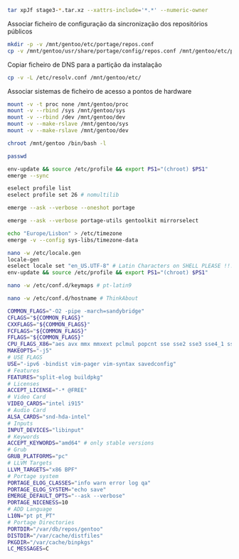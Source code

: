 ```bash
tar xpJf stage3-*.tar.xz --xattrs-include='*.*' --numeric-owner
```
Associar ficheiro de configuração da sincronização dos repositórios públicos  
```bash
mkdir -p -v /mnt/gentoo/etc/portage/repos.conf
cp -v /mnt/gentoo/usr/share/portage/config/repos.conf /mnt/gentoo/etc/portage/repos.conf/gentoo.conf 
```
Copiar ficheiro de DNS para a partição da instalação
```bash
cp -v -L /etc/resolv.conf /mnt/gentoo/etc/
```
Associar sistemas de ficheiro de acesso a pontos de hardware
```bash
mount -v -t proc none /mnt/gentoo/proc 
mount -v --rbind /sys /mnt/gentoo/sys 
mount -v --rbind /dev /mnt/gentoo/dev 
mount -v --make-rslave /mnt/gentoo/sys
mount -v --make-rslave /mnt/gentoo/dev
```
```bash
chroot /mnt/gentoo /bin/bash -l
```
```bash
passwd
```
```bash
env-update && source /etc/profile && export PS1="(chroot) $PS1" 
emerge --sync 
```
```bash
eselect profile list
eselect profile set 26 # nomultilib
```
```bash
emerge --ask --verbose --oneshot portage
```
```bash
emerge --ask --verbose portage-utils gentoolkit mirrorselect 
```
```bash
echo "Europe/Lisbon" > /etc/timezone
emerge -v --config sys-libs/timezone-data
```
```bash
nano -w /etc/locale.gen
locale-gen 
eselect locale set "en_US.UTF-8" # Latin Characters on SHELL PLEASE !!! 
env-update && source /etc/profile && export PS1="(chroot) $PS1"
```
```bash 
nano -w /etc/conf.d/keymaps # pt-latin9
```
```bash
nano -w /etc/conf.d/hostname # ThinkAbout
```
```bash
COMMON_FLAGS="-O2 -pipe -march=sandybridge"
CFLAGS="${COMMON_FLAGS}"
CXXFLAGS="${COMMON_FLAGS}"
FCFLAGS="${COMMON_FLAGS}"
FFLAGS="${COMMON_FLAGS}"
CPU_FLAGS_X86="aes avx mmx mmxext pclmul popcnt sse sse2 sse3 sse4_1 sse4_2 ssse3"
MAKEOPTS="-j5"
# USE FLAGS 
USE="-ipv6 -bindist vim-pager vim-syntax savedconfig"
# Features
FEATURES="split-elog buildpkg"
# Licenses
ACCEPT_LICENSE="-* @FREE"
# Video Card
VIDEO_CARDS="intel i915"
# Audio Card
ALSA_CARDS="snd-hda-intel"
# Inputs
INPUT_DEVICES="libinput"
# Keywords
ACCEPT_KEYWORDS="amd64" # only stable versions
# Grub
GRUB_PLATFORMS="pc"
# LLVM Targets
LLVM_TARGETS="x86 BPF"
# Portage system
PORTAGE_ELOG_CLASSES="info warn error log qa"
PORTAGE_ELOG_SYSTEM="echo save"
EMERGE_DEFAULT_OPTS="--ask --verbose"
PORTAGE_NICENESS=10
# ADD Language 
L10N="pt pt_PT"
# Portage Directories
PORTDIR="/var/db/repos/gentoo"
DISTDIR="/var/cache/distfiles"
PKGDIR="/var/cache/binpkgs"
LC_MESSAGES=C
```
